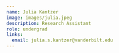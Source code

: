 ```yaml
---
name: Julia Kantzer
image: images/julia.jpeg
description: Research Assistant
role: undergrad
links:
  email: julia.s.kantzer@vanderbilt.edu
---
```

